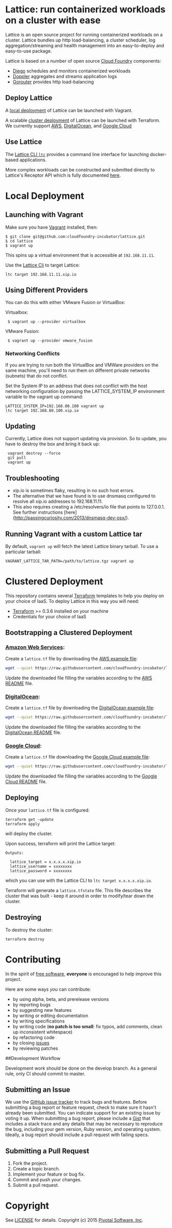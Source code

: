 # Lattice: run containerized workloads on a cluster with ease

Lattice is an open source project for running containerized workloads on a cluster. Lattice bundles up http load-balancing, a cluster scheduler, log aggregation/streaming and health management into an easy-to-deploy and easy-to-use package.

Lattice is based on a number of open source [Cloud Foundry](https://cloudfoundry.org) components:

- [Diego](https://github.com/cloudfoundry-incubator/diego-design-notes) schedules and monitors containerized workloads
- [Doppler](https://github.com/cloudfoundry/loggregator) aggregates and streams application logs
- [Gorouter](https://github.com/cloudfoundry/gorouter) provides http load-balancing

## Deploy Lattice

A [local deployment](#local-deployment) of Lattice can be launched with Vagrant.

A scalable [cluster deployment](#clustered-deployment) of Lattice can be launched with Terraform.  We currently support [AWS](#amazon-web-services), [DigitalOcean](#digitalocean), and [Google Cloud](#google-cloud)

## Use Lattice

The [Lattice CLI `ltc`](https://github.com/pivotal-cf-experimental/lattice-cli) provides a command line interface for launching docker-based applications.

More complex workloads can be constructed and submitted directly to Lattice's Receptor API which is fully documented [here](https://github.com/cloudfoundry-incubator/receptor/blob/master/doc/README.md).

# Local Deployment

## Launching with Vagrant

Make sure you have [Vagrant](https://vagrantup.com/) installed, then:

    $ git clone git@github.com:cloudfoundry-incubator/lattice.git
    $ cd lattice
    $ vagrant up

This spins up a virtual environment that is accessible at `192.168.11.11`.

Use the [Lattice Cli](https://github.com/pivotal-cf-experimental/lattice-cli) to target Lattice:

```
ltc target 192.168.11.11.xip.io
```

## Using Different Providers

You can do this with either VMware Fusion or VirtualBox:

Virtualbox:

     $ vagrant up --provider virtualbox

VMware Fusion:

     $ vagrant up --provider vmware_fusion

### Networking Conflicts

If you are trying to run both the VirtualBox and VMWare providers on the same machine, 
you'll need to run them on different private networks (subnets) that do not conflict.

Set the System IP to an address that does not conflict with the host networking configuration by passing the
LATTICE_SYSTEM_IP environment variable to the vagrant up command:

```
LATTICE_SYSTEM_IP=192.168.80.100 vagrant up
ltc target 192.168.80.100.xip.io
```

## Updating

Currently, Lattice does not support updating via provision. So to update, you have to destroy the box and bring it back up:

     vagrant destroy --force
     git pull
     vagrant up
  
## Troubleshooting

-  xip.io is sometimes flaky, resulting in no such host errors.
-  The alternative that we have found is to use dnsmasq configured to resolve all xip.io addresses to 192.168.11.11.
-  This also requires creating a /etc/resolvers/io file that points to 127.0.0.1. See further instructions [here] (http://passingcuriosity.com/2013/dnsmasq-dev-osx/). 

## Running Vagrant with a custom Lattice tar

By default, `vagrant up` will fetch the latest Lattice binary tarball.  To use a particular tarball:

    VAGRANT_LATTICE_TAR_PATH=/path/to/lattice.tgz vagrant up

# Clustered Deployment

This repository contains several [Terraform](https://www.terraform.io/) templates to help you deploy on your choice of IaaS.  To deploy Lattice in this way you will need:

* [Terraform](https://www.terraform.io/intro/getting-started/install.html) >= 0.3.6 installed on your machine
* Credentials for your choice of IaaS

## Bootstrapping a Clustered Deployment

### [Amazon Web Services](http://aws.amazon.com/):

Create a `lattice.tf` file by downloading the [AWS example file](https://github.com/cloudfoundry-incubator/lattice/blob/master/terraform/aws/lattice.tf.example):

``` bash
wget --quiet https://raw.githubusercontent.com/cloudfoundry-incubator/lattice/master/terraform/aws/lattice.tf.example -O lattice.tf
```

Update the downloaded file filling the variables according to the [AWS README](https://github.com/cloudfoundry-incubator/lattice/blob/master/terraform/aws/README.md) file.

### [DigitalOcean](https://www.digitalocean.com):

Create a `lattice.tf` file by downloading the [DigitalOcean example file](https://github.com/cloudfoundry-incubator/lattice/blob/master/terraform/digitalocean/lattice.tf.example):

``` bash
wget --quiet https://raw.githubusercontent.com/cloudfoundry-incubator/lattice/master/terraform/digitalocean/lattice.tf.example -O lattice.tf
```

Update the downloaded file filling the variables according to the [DigitalOcean README](https://github.com/cloudfoundry-incubator/lattice/blob/master/terraform/digitalocean/README.md) file.

### [Google Cloud](https://cloud.google.com/):

Create a `lattice.tf` file downloading the [Google Cloud example file](https://github.com/cloudfoundry-incubator/lattice/blob/master/terraform/google/lattice.tf.example):

``` bash
wget --quiet https://raw.githubusercontent.com/cloudfoundry-incubator/lattice/lattice-terraform/master/google/lattice.tf.example -O lattice.tf
```
Update the downloaded file filling the variables according to the [Google Cloud README](https://github.com/cloudfoundry-incubator/lattice/blob/master/terraform/google/README.md) file.

## Deploying

Once your `lattice.tf` file is configured:

```
terraform get -update
terraform apply
```

will deploy the cluster.

Upon success, terraform will print the Lattice target:

```
Outputs:

  lattice_target = x.x.x.x.xip.io
  lattice_username = xxxxxxxx
  lattice_password = xxxxxxxx
```

which you can use with the Lattice CLI to `ltc target x.x.x.x.xip.io`.

Terraform will generate a `lattice.tfstate` file.  This file describes the cluster that was built - keep it around in order to modify/tear down the cluster.

## Destroying

To destroy the cluster:

```
terraform destroy
```

# Contributing

In the spirit of [free software](http://www.fsf.org/licensing/essays/free-sw.html), **everyone** is encouraged to help improve this project.

Here are some ways *you* can contribute:

* by using alpha, beta, and prerelease versions
* by reporting bugs
* by suggesting new features
* by writing or editing documentation
* by writing specifications
* by writing code (**no patch is too small**: fix typos, add comments, clean up inconsistent whitespace)
* by refactoring code
* by closing [issues](https://github.com/cloudfoundry-incubator/lattice/issues)
* by reviewing patches

##Development Workflow

Development work should be done on the develop branch.
As a general rule, only CI should commit to master.

## Submitting an Issue
We use the [GitHub issue tracker](https://github.com/cloudfoundry-incubator/lattice/issues) to track bugs and features.
Before submitting a bug report or feature request, check to make sure it hasn't already been submitted.
You can indicate support for an existing issue by voting it up.
When submitting a bug report, please include a [Gist](http://gist.github.com/) that includes a stack trace and any
details that may be necessary to reproduce the bug, including your gem version, Ruby version, and operating system.
Ideally, a bug report should include a pull request with failing specs.

## Submitting a Pull Request

1. Fork the project.
2. Create a topic branch.
3. Implement your feature or bug fix.
4. Commit and push your changes.
5. Submit a pull request.

# Copyright

See [LICENSE](https://github.com/cloudfoundry-incubator/lattice/blob/master/LICENSE) for details.
Copyright (c) 2015 [Pivotal Software, Inc](http://www.pivotal.io/).
